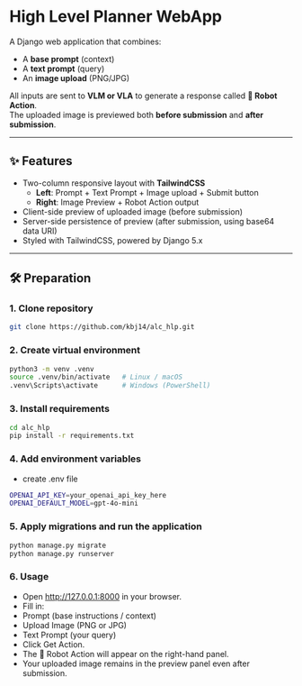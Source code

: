 # High Level Planner WebApp

A Django web application that combines:
- A **base prompt** (context)
- A **text prompt** (query)
- An **image upload** (PNG/JPG)

All inputs are sent to **VLM or VLA** to generate a response called **🤖 Robot Action**.  
The uploaded image is previewed both **before submission** and **after submission**.

---

## ✨ Features
- Two-column responsive layout with **TailwindCSS**
  - **Left**: Prompt + Text Prompt + Image upload + Submit button
  - **Right**: Image Preview + Robot Action output
- Client-side preview of uploaded image (before submission)
- Server-side persistence of preview (after submission, using base64 data URI)
- Styled with TailwindCSS, powered by Django 5.x

---

## 🛠️ Preparation

### 1. Clone repository
```bash
git clone https://github.com/kbj14/alc_hlp.git
```

### 2. Create virtual environment
```bash
python3 -m venv .venv
source .venv/bin/activate   # Linux / macOS
.venv\Scripts\activate      # Windows (PowerShell)
```

### 3. Install requirements
```bash
cd alc_hlp
pip install -r requirements.txt
```

### 4. Add environment variables
- create .env file
```bash
OPENAI_API_KEY=your_openai_api_key_here
OPENAI_DEFAULT_MODEL=gpt-4o-mini
```

### 5. Apply migrations and run the application
```bash
python manage.py migrate
python manage.py runserver
```

### 6. Usage
- Open http://127.0.0.1:8000 in your browser.
- Fill in:
- Prompt (base instructions / context)
- Upload Image (PNG or JPG)
- Text Prompt (your query)
- Click Get Action.
- The 🤖 Robot Action will appear on the right-hand panel.
- Your uploaded image remains in the preview panel even after submission.
